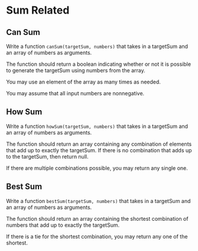 # Sum Related

## Can Sum

Write a function `canSum(targetSum, numbers)` that takes in a targetSum and an array of numbers as arguments.

The function should return a boolean indicating whether or not it is possible to generate the targetSum using numbers from the array.

You may use an element of the array as many times as needed.

You may assume that all input numbers are nonnegative.

## How Sum

Write a function `howSum(targetSum, numbers)` that takes in a targetSum and an array of numbers as arguments.

The function should return an array containing any combination of elements that add up to exactly the targetSum. If there is no combination that adds up to the targetSum, then return null.

If there are multiple combinations possible, you may return any single one.

## Best Sum

Write a function `bestSum(targetSum, numbers)` that takes in a targetSum and an array of numbers as arguments.

The function should return an array containing the shortest combination of numbers that add up to exactly the targetSum.

If there is a tie for the shortest combination, you may return any one of the shortest.
